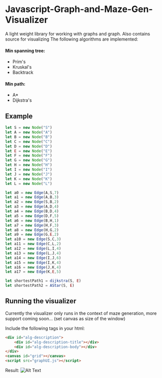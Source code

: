 # Javascript-Graph-and-Maze-Gen-Visualizer

A light weight library for working with graphs and graph. Also contains source for visualizing 
The following algorithms are implemented:

#### Min spanning tree:
- Prim's
- Kruskal's
- Backtrack

#### Min path:
- A*
- Dijkstra's 


## Example

```javascript
let S = new Node("S") 
let A = new Node("A") 
let B = new Node("B") 
let C = new Node("C") 
let D = new Node("D") 
let E = new Node("E") 
let F = new Node("F") 
let G = new Node("G") 
let H = new Node("H") 
let I = new Node("I") 
let J = new Node("J") 
let K = new Node("K") 
let L = new Node("L") 

let a0 = new Edge(A,S,7)
let a1 = new Edge(A,B,3)
let a2 = new Edge(S,B,2)
let a3 = new Edge(A,D,4)
let a4 = new Edge(B,D,4)
let a5 = new Edge(D,F,5)
let a6 = new Edge(B,H,1)
let a7 = new Edge(H,F,3)
let a8 = new Edge(H,G,2)
let a9 = new Edge(G,E,2)
let a10 = new Edge(S,C,3)
let a11 = new Edge(C,L,2)
let a12 = new Edge(L,I,4)
let a13 = new Edge(L,J,4)
let a14 = new Edge(I,J,6)
let a15 = new Edge(I,K,4)
let a16 = new Edge(J,K,4)
let a17 = new Edge(K,E,5)

let shortestPath1 = dijkstra(S, E)
let shortestPath2 = AStar(S, E)
```

## Running the visualizer 

Currently the visualizer only runs in the context of maze generation, more support coming soon...
(set canvas as size of the window)

Include the following tags in your html:
```html
<div id="alg-description">
    <div id="alg-description-title"></div>
    <div id="alg-description-body"></div>
</div> 
<canvas id="grid"></canvas>
<script src="graphUI.js"></script>
```

Result:
![Alt Text](https://media.giphy.com/media/L3FK7Kq6IzFNsX5s7U/giphy.gif)







